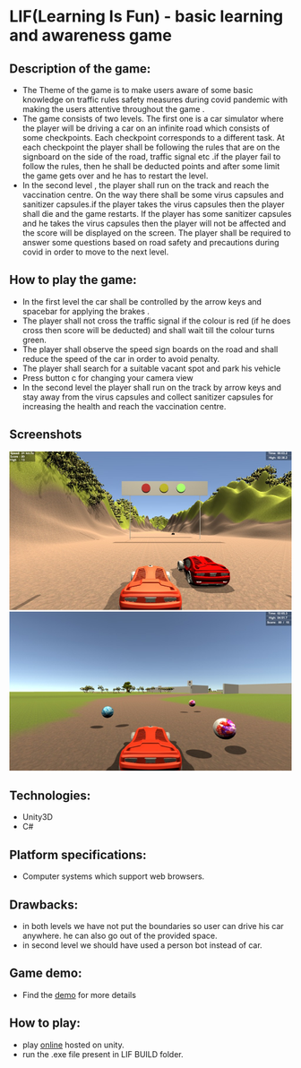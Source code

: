# LIF(Learning Is Fun) - basic learning and awareness game

## Description of the game:
- The Theme of the game is to make users aware of some basic knowledge on traffic rules safety measures during covid pandemic with making the users attentive throughout the game .
- The game consists of two levels. The first one is a car simulator where the player will be driving a car on an infinite road which consists of some checkpoints. Each checkpoint corresponds to a different task. At each checkpoint the player shall be following the rules that are on the signboard on the side of the road, traffic signal etc .if the player fail to follow the rules, then he shall be deducted points and after some limit the game gets over and he has to restart the level.
- In the second level , the player shall run on the track and reach the vaccination centre. On the way there shall be some virus capsules and sanitizer capsules.if the player takes the virus capsules then the player shall die and the game restarts. If the player has some sanitizer capsules and he takes the virus capsules then the player will not be affected and the score will be displayed on the screen. The player shall be required to answer some questions based on road safety and precautions during covid in order to move to the next level.

## How to play the game:
- In the first level the car shall be controlled by the arrow keys and spacebar for applying the brakes .
- The player shall not cross the traffic signal if the colour is red (if he does cross then score will be deducted) and shall wait till the colour turns green.
- The player shall observe the speed sign boards on the road and shall reduce the speed of the car in order to avoid penalty.
- The player shall search for a suitable vacant spot and park his vehicle
- Press button c for changing your camera view
- In the second level the player shall run on the track by arrow keys and stay away from the virus capsules and collect sanitizer capsules for increasing the health and reach the vaccination centre.

## Screenshots
![level1](screenshots/3.jpeg "level1")
![level2](screenshots/14.jpeg "level2")

## Technologies:
- Unity3D
- C#

## Platform specifications:
- Computer systems which support web browsers.

## Drawbacks:
- in both levels we have not put the boundaries so user can drive his car anywhere. he can also go out of the provided space.
- in second level we should have used a person bot instead of car.

## Game demo:
- Find the [demo](https://drive.google.com/file/d/10WDub6GJqr9ZrAyq2ACuhu46pplLFLDy/view) for more details

## How to play:
- play [online](https://play.unity.com/mg/other/new-unity-game-1) hosted on unity.
- run the .exe file present in LIF BUILD folder.
